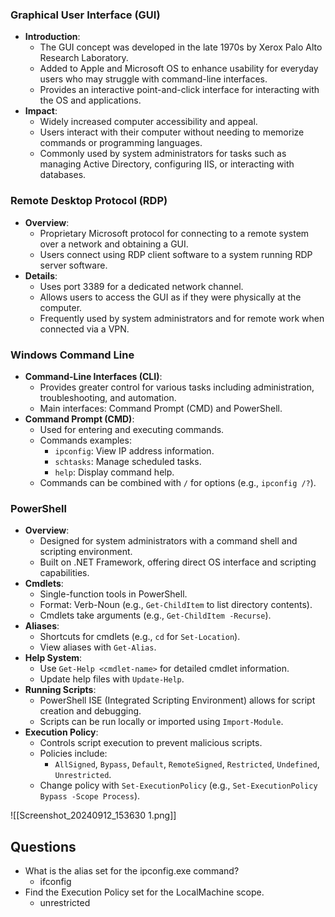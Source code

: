 ### Graphical User Interface (GUI)
- **Introduction**:
    - The GUI concept was developed in the late 1970s by Xerox Palo Alto Research Laboratory.
    - Added to Apple and Microsoft OS to enhance usability for everyday users who may struggle with command-line interfaces.
    - Provides an interactive point-and-click interface for interacting with the OS and applications.
- **Impact**:
    - Widely increased computer accessibility and appeal.
    - Users interact with their computer without needing to memorize commands or programming languages.
    - Commonly used by system administrators for tasks such as managing Active Directory, configuring IIS, or interacting with databases.


### Remote Desktop Protocol (RDP)
- **Overview**:
    - Proprietary Microsoft protocol for connecting to a remote system over a network and obtaining a GUI.
    - Users connect using RDP client software to a system running RDP server software.
- **Details**:
    - Uses port 3389 for a dedicated network channel.
    - Allows users to access the GUI as if they were physically at the computer.
    - Frequently used by system administrators and for remote work when connected via a VPN.


### Windows Command Line
- **Command-Line Interfaces (CLI)**:
    - Provides greater control for various tasks including administration, troubleshooting, and automation.
    - Main interfaces: Command Prompt (CMD) and PowerShell.
- **Command Prompt (CMD)**:
    - Used for entering and executing commands.
    - Commands examples:
        - `ipconfig`: View IP address information.
        - `schtasks`: Manage scheduled tasks.
        - `help`: Display command help.
    - Commands can be combined with `/` for options (e.g., `ipconfig /?`).

### PowerShell
- **Overview**:
    - Designed for system administrators with a command shell and scripting environment.
    - Built on .NET Framework, offering direct OS interface and scripting capabilities.
- **Cmdlets**:
    - Single-function tools in PowerShell.
    - Format: Verb-Noun (e.g., `Get-ChildItem` to list directory contents).
    - Cmdlets take arguments (e.g., `Get-ChildItem -Recurse`).
- **Aliases**:
    - Shortcuts for cmdlets (e.g., `cd` for `Set-Location`).
    - View aliases with `Get-Alias`.
- **Help System**:
    - Use `Get-Help <cmdlet-name>` for detailed cmdlet information.
    - Update help files with `Update-Help`.
- **Running Scripts**:
    - PowerShell ISE (Integrated Scripting Environment) allows for script creation and debugging.
    - Scripts can be run locally or imported using `Import-Module`.
- **Execution Policy**:
    - Controls script execution to prevent malicious scripts.
    - Policies include:
        - `AllSigned`, `Bypass`, `Default`, `RemoteSigned`, `Restricted`, `Undefined`, `Unrestricted`.
    - Change policy with `Set-ExecutionPolicy` (e.g., `Set-ExecutionPolicy Bypass -Scope Process`).

![[Screenshot_20240912_153630 1.png]]

## Questions
- What is the alias set for the ipconfig.exe command?
	- ifconfig
- Find the Execution Policy set for the LocalMachine scope.
	- unrestricted